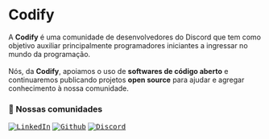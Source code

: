 <h1>Codify</h1>

A <strong>Codify</strong> é uma comunidade de desenvolvedores do Discord que tem como objetivo auxiliar principalmente programadores iniciantes a ingressar no mundo da programação.<br/><br/>
Nós, da <strong>Codify</strong>, apoiamos o uso de <strong>softwares de código aberto</strong> e continuaremos publicando projetos <strong>open source</strong> para ajudar e agregar conhecimento à nossa comunidade.

<h3>🦄 Nossas comunidades</h3>

[<kbd>![LinkedIn](https://img.shields.io/badge/Linkedin-0077B5?style=for-the-badge&logo=linkedin&logoColor=white)</kbd>](https://www.linkedin.com/company/codify-community/)
[<kbd>![Github](https://img.shields.io/badge/GitHub-100000?style=for-the-badge&logo=github&logoColor=white)</kbd>](https://github.com/codify-community)
[<kbd>![Discord](https://img.shields.io/badge/Discord-5662F6?style=for-the-badge&logo=discord&logoColor=white)</kbd>](https://discord.com/invite/hU27wXZEns)
